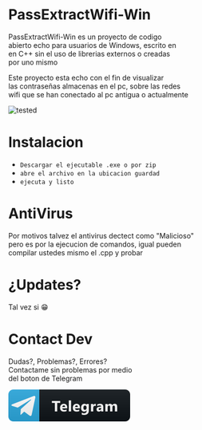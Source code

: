 # PassExtractWifi-Win
PassExtractWifi-Win es un proyecto de codigo </br>
abierto echo para usuarios de Windows, escrito en</br>
en C++ sin el uso de librerias externos o creadas</br>
por uno mismo

Este proyecto esta echo con el fin de visualizar</br>
las contraseñas almacenas en el pc, sobre las redes </br>
wifi que se han conectado al pc antigua o actualmente </br>

![tested](https://img.shields.io/badge/Tested-Windows-blue)</br>

# Instalacion
* `Descargar el ejecutable .exe o por zip `
* `abre el archivo en la ubicacion guardad`
* `ejecuta y listo`

# AntiVirus
Por motivos talvez el antivirus dectect como "Malicioso"</br>
pero es por la ejecucion de comandos, igual pueden </br>
compilar ustedes mismo el .cpp y probar 

# ¿Updates?
Tal vez si 😁

# Contact Dev
Dudas?, Problemas?, Errores?</br>
Contactame sin problemas por medio</br>
del boton de Telegram
</br>

[![testers](https://raw.githubusercontent.com/MikeCodesDotNET/ColoredBadges/master/svg/social/telegram.svg)](https://t.me/HackForAll1)
